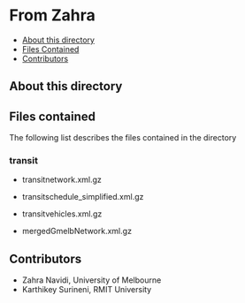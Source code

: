 # From Zahra

* [About this directory](#about-this-directory)
* [Files Contained](#files-contained)
* [Contributors](#contributors)


## About this directory


## Files contained

The following list describes the files contained in the directory

### transit

 * transitnetwork.xml.gz
 * transitschedule_simplified.xml.gz
 * transitvehicles.xml.gz

* mergedGmelbNetwork.xml.gz


## Contributors

* Zahra Navidi, University of Melbourne
* Karthikey Surineni, RMIT University




